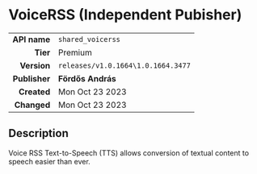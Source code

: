 # VoiceRSS (Independent Pubisher)
| | |
|-:|-|
|**API name**|`shared_voicerss`|
|**Tier**|Premium|
|**Version**|`releases/v1.0.1664\1.0.1664.3477`|
|**Publisher**|**Fördős András**|
|**Created**|Mon Oct 23 2023|
|**Changed**|Mon Oct 23 2023|

## Description
Voice RSS Text-to-Speech (TTS) allows conversion of textual content to speech easier than ever.
